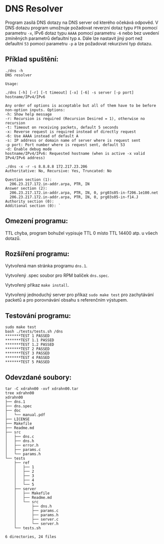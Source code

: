 DNS Resolver
============

Program zasílá DNS dotazy na DNS server od kterého očekává odpověd. V DNS dotazu program umožnuje požadovat reverzní dotaz typu `PTR` pomocí parametru `-x`, IPv6 dotaz typu `AAAA` pomocí parametru `-6` nebo bez uvedení zmíněných parametrů defaultní typ `A`. Dále lze nastavit jiný port než defaultní `53` pomocí parametru `-p` a lze požadovat rekurzivní typ dotazu.

## Příklad spuštění:

```
./dns -h
DNS resolver

Usage:

./dns [-h] [-r] [-t timeout] [-x] [-6] -s server [-p port] hostname/IPv4/IPv6

Any order of options is acceptable but all of them have to be before non-option inputs. Options:
-h: Show help message
-r: Recursion is required (Recursion Desired = 1), otherwise no recursion
-t: Timeout on receiving packets, default 5 seconds
-x: Reverse request is required instead of directly request
-6: Use AAAA instead of default A
-s: IP address or domain name of server where is request sent
-p port: Port number where is request sent, default 53
-d: Enable debug mode
hostname/IPv4/IPv6: Requested hostname (when is active -x valid IPv4/IPv6 address)
```
```
./dns -x -r -s 8.8.8.8 172.217.23.206
Authoritative: No, Recursive: Yes, Truncated: No

Question section (1):
  206.23.217.172.in-addr.arpa, PTR, IN
Answer section (2):
  206.23.217.172.in-addr.arpa, PTR, IN, 0, prg03s05-in-f206.1e100.net
  206.23.217.172.in-addr.arpa, PTR, IN, 0, prg03s05-in-f14.J
Authority section (0):
Additional section (0): `
```

## Omezení programu:

TTL chyba, program bohužel vypisuje TTL 0 místo TTL 14400 atp. u všech dotazů.

## Rozšíření programu:

Vytvořená man stránka programu `dns.1`.

Vytvořený .spec soubor pro RPM balíček `dns.spec`.

Vytvořený příkaz `make install`.

Vytvořený jednoduchý server pro příkaz `sudo make test` pro zachytávání packetů a pro porovnávání obsahu s referenčním výstupem.

## Testování programu:

```
sudo make test
bash ./tests/tests.sh /dns
*******TEST 1 PASSED
*******TEST 1.1 PASSED
*******TEST 1.2 PASSED
*******TEST 2 PASSED
*******TEST 3 PASSED
*******TEST 4 PASSED
*******TEST 5 PASSED
```

## Odevzdané soubory:

```
tar -C xdrahn00 -xvf xdrahn00.tar
tree xdrahn00
xdrahn00
├── dns.1
├── dns.spec
├── doc
│   └── manual.pdf
├── LICENSE
├── Makefile
├── Readme.md
├── src
│   ├── dns.c
│   ├── dns.h
│   ├── error.h
│   ├── params.c
│   └── params.h
└── tests
    ├── ref
    │   ├── 1
    │   ├── 2
    │   ├── 3
    │   ├── 4
    │   └── 5
    ├── server
    │   ├── Makefile
    │   ├── Readme.md
    │   └── src
    │       ├── dns.h
    │       ├── params.c
    │       ├── params.h
    │       ├── server.c
    │       └── server.h
    └── tests.sh

6 directories, 24 files
```
